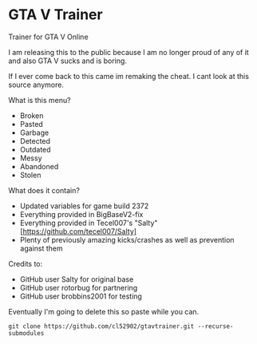 # GTA V Trainer
Trainer for GTA V Online

I am releasing this to the public because I am no longer proud of any of it and also GTA V sucks and is boring.


If I ever come back to this came im remaking the cheat. I cant look at this source anymore.

What is this menu?
  
-  Broken
-  Pasted
-  Garbage
-  Detected
-  Outdated
-  Messy
-  Abandoned
-  Stolen

What does it contain?

-  Updated variables for game build 2372
-  Everything provided in BigBaseV2-fix
-  Everything provided in Tecel007's "Salty" [https://github.com/tecel007/Salty]
-  Plenty of previously amazing kicks/crashes as well as prevention against them

Credits to:
- GitHub user Salty for original base
- GitHub user rotorbug for partnering
- GitHub user brobbins2001 for testing


Eventually I'm going to delete this so paste while you can.

```
git clone https://github.com/cl52902/gtavtrainer.git --recurse-submodules
```
